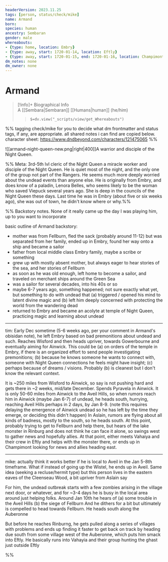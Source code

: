 ```yaml
---
headerVersion: 2023.11.25
tags: [person, status/check/mike]
name: Armand
born:
species: human
ancestry: Sembaran
gender: male
whereabouts:
- {type: home, location: Embry}
- {type: away, start: 1720-01-14, location: Eftly}
- {type: away, start: 1720-01-15, end: 1720-01-16, location: Champimont}
dm_notes: none
dm_owner: none
---
```

# Armand
>[!info]+ Biographical Info  
> A [[Sembara|Sembaran]] [[Humans|human]] (he/him)  
>> `$=dv.view("_scripts/view/get_Whereabouts")`

%% tagging check/mike for you to decide what dm frontmatter and status tags, if any, are appropriate. all shared notes i can find are copied below. 
character sheet: https://www.dndbeyond.com/characters/121475065
%%

![[armand-night-queen-new.png|right|400]]A warrior and disciple of the Night Queen. 

%% Meta: 3rd-5th lvl cleric of the Night Queen 
a miracle worker and disciple of the Night Queen. He is quiet most of the night, and the only one of the group not part of the Rangers. He seems much more deeply worried about the undead events than anyone else. He is originally from Embry, and does know of a paladin, Lenora Belles, who seems likely to be the woman who saved Viepuck several years ago. She is deep in the councils of the Night Queen these days. Last time he was in Embry (about five or six weeks ago), she was out of town, he didn't know where or why.%%

%% Backstory notes. None of it really came up the day I was playing him, up to you want to incorporate

basic outline of Armand backstory:

- mother was from Fellburn, fled the sack (probably around 11-12) but was separated from her family, ended up in Embry, found her way onto a ship and became a sailor
- father from local middle class Embry family, maybe a scribe or something
- grew up with mostly absent mother, but always eager to hear stories of the sea, and her stories of Fellburn
- as soon as he was old enough, left home to become a sailor, and traveled on merchant ships around the Green Sea
- was a sailor for several decades, into his 40s or so
- maybe 6-7 years ago, something happened; not sure exactly what yet, but something to do with undead that (a) triggered / opened his mind to latent divine magic and (b) left him deeply concerned with protecting the world from the wandering dead
- returned to Embry and became an acolyte at temple of Night Queen, practicing magic and learning about undead

---

tim: Early Dec sometime (5-6 weeks ago, per your comment in Armand's obisidan note), he left Embry based on bad premonitions about undead and such. Reaches Wisford and then heads upriver, towards Gowerbourne and eventually aiming for Ainwick. This could be (a) on orders of the temple in Embry, if there is an organized effort to send people investigating premonitions; (b) because he knows someone he wants to connect with, someone with Night Queen connections he feels might have insight; (c) perhaps because of dreams / visions. Probably (b) is cleanest but I don't know the relevant context. 

It is ~250 miles from Wisford to Ainwick, so say is not pushing hard and gets there in ~2 weeks, mid/late December. Spends Pyravela in Ainwick. It is only 50-60 miles from Ainwick to the Aveil Hills, so when rumors reach him in Ainwick (maybe Jan 6-7) of undead, he heads south, hurrying, reaching Aveil Hills perhaps in 2 days, by Jan 8-9. (note this requires delaying the emergence of Ainwick undead so he has left by the time they emerge, or deciding this didn't happen) In Aslain, rumors are flying about all kinds of badness, mostly to the south, so he heads south. At this point, probably trying to get to Fellburn and help there, but hears of the lake monster in Rinburg and does not think he can face it alone, so swings west to gather news and hopefully allies. At that point, either meets Vahaiya and their crew in Eftly and helps with the monster there, or ends up in Champimont looking for news and allies heading east.

---

mike: actually think it works better if he is local to Aveil in the Jan 5-8th timeframe. What if instead of going up the Wistel, he ends up in Aveil. Same idea (seeking a recluse/hermit type) but this person lives in the eastern eaves of the Cleenseau Wood, a bit upriver from Aslain say

For him, the undead outbreak starts with a few zombies arising in the village next door, or whatever, and for ~3-4 days he is busy in the local area around just helping folks. Around Jan 10th he hears of (a) some trouble in the Aveil Hills (b) the siege of Fellburn And he dithers for a bit but ultimately is compelled to head towards Fellburn. He heads south along the Auberonne

But before he reaches Rinburng, he gets pulled along a series of villages with problems and ends up finding it faster to get back on track by heading due south from some village west of the Auberonne, which puts him smack into Eftly. He basically runs into Vahayia and their group hunting the ghast just outside Eftly

%%